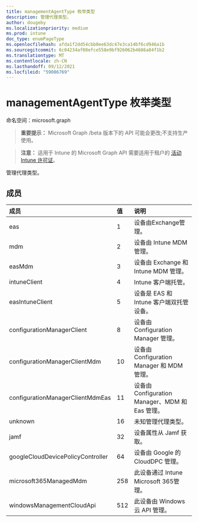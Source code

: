 ```yaml
---
title: managementAgentType 枚举类型
description: 管理代理类型。
author: dougeby
ms.localizationpriority: medium
ms.prod: intune
doc_type: enumPageType
ms.openlocfilehash: afda1f2dd54cbb0ee63dc47e3ca14bf6cd946a1b
ms.sourcegitcommit: 6c04234af08efce558e9bf926062b4686a84f1b2
ms.translationtype: MT
ms.contentlocale: zh-CN
ms.lasthandoff: 09/12/2021
ms.locfileid: "59086769"
---
```

# <a name="managementagenttype-enum-type"></a>managementAgentType 枚举类型

命名空间：microsoft.graph

> **重要提示：** Microsoft Graph /beta 版本下的 API 可能会更改;不支持生产使用。

> **注意：** 适用于 Intune 的 Microsoft Graph API 需要适用于租户的 [活动 Intune 许可证](https://go.microsoft.com/fwlink/?linkid=839381)。

管理代理类型。

## <a name="members"></a>成员
|成员|值|说明|
|:---|:---|:---|
|eas|1|设备由Exchange管理。|
|mdm|2|设备由 Intune MDM 管理。|
|easMdm|3|设备由 Exchange 和 Intune MDM 管理。|
|intuneClient|4 |Intune 客户端托管。|
|easIntuneClient|5 |设备是 EAS 和 Intune 客户端双托管设备。|
|configurationManagerClient|8 |设备由 Configuration Manager 管理。|
|configurationManagerClientMdm|10 |设备由 Configuration Manager 和 MDM 管理。|
|configurationManagerClientMdmEas|11|设备由 Configuration Manager、MDM 和 Eas 管理。|
|unknown|16 |未知管理代理类型。|
|jamf|32|设备属性从 Jamf 获取。|
|googleCloudDevicePolicyController|64|设备由 Google 的 CloudDPC 管理。|
|microsoft365ManagedMdm|258|此设备通过 Intune Microsoft 365管理。|
|windowsManagementCloudApi|512|此设备由 Windows云 API 管理。|



